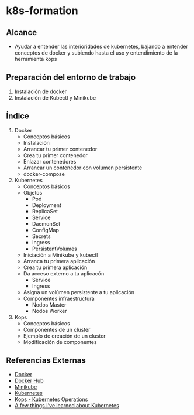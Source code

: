 # k8s-formation
## Alcance
- Ayudar a entender las interioridades de kubernetes, bajando a entender conceptos de docker y subiendo hasta el uso y entendimiento de la herramienta kops


## Preparación del entorno de trabajo
1. Instalación de docker
2. Instalación de Kubectl y Minikube

## Índice

1. Docker
	- Conceptos básicos
	- Instalación
	- Arrancar tu primer contenedor
	- Crea tu primer contenedor
	- Enlazar contenedores
	- Arrancar un contenedor con volumen persistente
	- docker-compose
2. Kubernetes
	- Conceptos básicos
	- Objetos 
		- Pod
		- Deployment
		- ReplicaSet
		- Service
		- DaemonSet
		- ConfigMap
		- Secrets
		- Ingress
		- PersistentVolumes
	- Iniciación a Minikube y kubectl
	- Arranca tu primera aplicación
	- Crea tu primera aplicación
	- Da acceso externo a tu aplicacón
		- Service
		- Ingress
	- Asigna un volúmen persistente a tu aplicación
	- Componentes infraestructura
		- Nodos Master
		- Nodos Worker	 
3. Kops
	- Conceptos básicos
	- Componentes de un cluster
	- Ejemplo de creación de un cluster
	- Modificación de componentes 
 


## Referencias Externas
 - [Docker](https://www.docker.com/)
 - [Docker Hub](https://hub.docker.com/)
 - [Minikube](https://github.com/kubernetes/minikube)
 - [Kubernetes](https://kubernetes.io/)
 - [Kops - Kubernetes Operations](https://github.com/kubernetes/kops)
 - [A few things I've learned about Kubernetes](https://jvns.ca/blog/2017/06/04/learning-about-kubernetes/)
